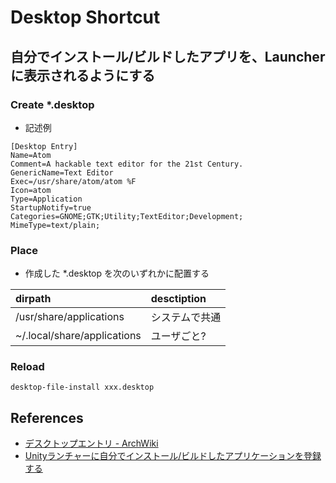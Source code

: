 # Desktop Shortcut

## 自分でインストール/ビルドしたアプリを、Launcherに表示されるようにする

### Create *.desktop
*  記述例
```
[Desktop Entry]
Name=Atom
Comment=A hackable text editor for the 21st Century.
GenericName=Text Editor
Exec=/usr/share/atom/atom %F
Icon=atom
Type=Application
StartupNotify=true
Categories=GNOME;GTK;Utility;TextEditor;Development;
MimeType=text/plain;
```

### Place

* 作成した *.desktop を次のいずれかに配置する

| dirpath | desctiption |
| :------ | :---------- |
| /usr/share/applications | システムで共通 |
| ~/.local/share/applications | ユーザごと? |

### Reload

```
desktop-file-install xxx.desktop
```

## References

* [デスクトップエントリ - ArchWiki](https://wiki.archlinuxjp.org/index.php/%E3%83%87%E3%82%B9%E3%82%AF%E3%83%88%E3%83%83%E3%83%97%E3%82%A8%E3%83%B3%E3%83%88%E3%83%AA)
* [Unityランチャーに自分でインストール/ビルドしたアプリケーションを登録する](http://d.hatena.ne.jp/reppets/20111109/1320846292)
